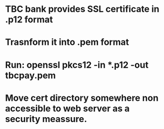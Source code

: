 # TBC bank provides SSL certificate in .p12 format
# Trasnform it into .pem format
# Run: openssl pkcs12 -in *.p12 -out tbcpay.pem
# Move cert directory somewhere non accessible to web server as a security meassure.